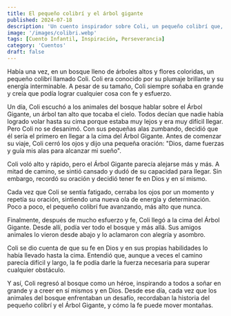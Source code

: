 ```yaml
---
title: El pequeño colibrí y el árbol gigante
published: 2024-07-18
description: 'Un cuento inspirador sobre Coli, un pequeño colibrí que, movido por la fe y el esfuerzo, logra alcanzar la cima de un árbol gigantesco, demostrando que ningún sueño es demasiado grande cuando se tiene fe.'
image: '/images/colibri.webp'
tags: [Cuento Infantil, Inspiración, Perseverancia]
category: 'Cuentos'
draft: false
---
```


Había una vez, en un bosque lleno de árboles altos y flores coloridas, un pequeño colibrí llamado Coli. Coli era conocido por su plumaje brillante y su energía interminable. A pesar de su tamaño, Coli siempre soñaba en grande y creía que podía lograr cualquier cosa con fe y esfuerzo.

Un día, Coli escuchó a los animales del bosque hablar sobre el Árbol Gigante, un árbol tan alto que tocaba el cielo. Todos decían que nadie había logrado volar hasta su cima porque estaba muy lejos y era muy difícil llegar. Pero Coli no se desanimó. Con sus pequeñas alas zumbando, decidió que él sería el primero en llegar a la cima del Árbol Gigante. Antes de comenzar su viaje, Coli cerró los ojos y dijo una pequeña oración: "Dios, dame fuerzas y guía mis alas para alcanzar mi sueño".

Coli voló alto y rápido, pero el Árbol Gigante parecía alejarse más y más. A mitad de camino, se sintió cansado y dudó de su capacidad para llegar. Sin embargo, recordó su oración y decidió tener fe en Dios y en sí mismo.

Cada vez que Coli se sentía fatigado, cerraba los ojos por un momento y repetía su oración, sintiendo una nueva ola de energía y determinación. Poco a poco, el pequeño colibrí fue avanzando, más alto que nunca.

Finalmente, después de mucho esfuerzo y fe, Coli llegó a la cima del Árbol Gigante. Desde allí, podía ver todo el bosque y más allá. Sus amigos animales lo vieron desde abajo y lo aclamaron con alegría y asombro.

Coli se dio cuenta de que su fe en Dios y en sus propias habilidades lo había llevado hasta la cima. Entendió que, aunque a veces el camino parecía difícil y largo, la fe podía darle la fuerza necesaria para superar cualquier obstáculo.

Y así, Coli regresó al bosque como un héroe, inspirando a todos a soñar en grande y a creer en sí mismos y en Dios. Desde ese día, cada vez que los animales del bosque enfrentaban un desafío, recordaban la historia del pequeño colibrí y el Árbol Gigante, y cómo la fe puede mover montañas.
